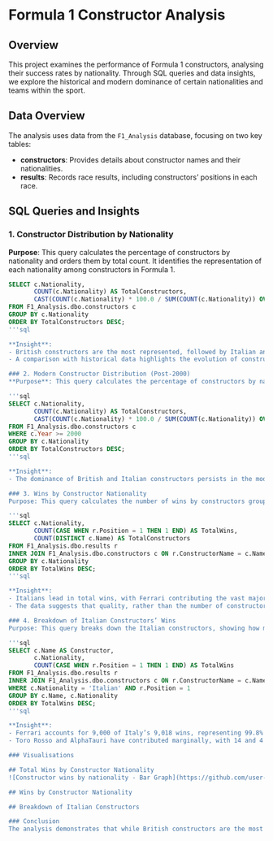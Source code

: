 # Formula 1 Constructor Analysis

## Overview
This project examines the performance of Formula 1 constructors, analysing their success rates by nationality. Through SQL queries and data insights, we explore the historical and modern dominance of certain nationalities and teams within the sport.

## Data Overview
The analysis uses data from the `F1_Analysis` database, focusing on two key tables:
- **constructors**: Provides details about constructor names and their nationalities.
- **results**: Records race results, including constructors’ positions in each race.

## SQL Queries and Insights

### 1. Constructor Distribution by Nationality
**Purpose**: This query calculates the percentage of constructors by nationality and orders them by total count. It identifies the representation of each nationality among constructors in Formula 1.

```sql
SELECT c.Nationality, 
       COUNT(c.Nationality) AS TotalConstructors, 
       CAST(COUNT(c.Nationality) * 100.0 / SUM(COUNT(c.Nationality)) OVER () AS DECIMAL(5, 2)) AS Percentage
FROM F1_Analysis.dbo.constructors c
GROUP BY c.Nationality
ORDER BY TotalConstructors DESC;
'''sql

**Insight**:
- British constructors are the most represented, followed by Italian and American constructors.
- A comparison with historical data highlights the evolution of constructor distribution over time.

### 2. Modern Constructor Distribution (Post-2000)
**Purpose**: This query calculates the percentage of constructors by nationality and orders them by total count, focusing on the modern era (post-2000). The results allow for a comparison with historical trends to observe changes in constructor distribution.

'''sql
SELECT c.Nationality, 
       COUNT(c.Nationality) AS TotalConstructors, 
       CAST(COUNT(c.Nationality) * 100.0 / SUM(COUNT(c.Nationality)) OVER () AS DECIMAL(5, 2)) AS Percentage
FROM F1_Analysis.dbo.constructors c
WHERE c.Year >= 2000
GROUP BY c.Nationality
ORDER BY TotalConstructors DESC;
'''sql

**Insight**:
- The dominance of British and Italian constructors persists in the modern era, but new nationalities have entered the competition, contributing to a more diverse landscape.

### 3. Wins by Constructor Nationality
Purpose: This query calculates the number of wins by constructors grouped by nationality. It helps assess how effective each nationality is at winning and whether there is a correlation between the number of constructors and their success rates.

'''sql
SELECT c.Nationality, 
       COUNT(CASE WHEN r.Position = 1 THEN 1 END) AS TotalWins, 
       COUNT(DISTINCT c.Name) AS TotalConstructors
FROM F1_Analysis.dbo.results r
INNER JOIN F1_Analysis.dbo.constructors c ON r.ConstructorName = c.Name
GROUP BY c.Nationality
ORDER BY TotalWins DESC;
'''sql

**Insight**:
- Italians lead in total wins, with Ferrari contributing the vast majority.
- The data suggests that quality, rather than the number of constructors, is a key determinant of success.

### 4. Breakdown of Italian Constructors’ Wins
Purpose: This query breaks down the Italian constructors, showing how many races each has won. It highlights whether Ferrari’s dominance accounts for most of Italy’s success or if other teams also contribute significantly.

'''sql
SELECT c.Name AS Constructor, 
       c.Nationality, 
       COUNT(CASE WHEN r.Position = 1 THEN 1 END) AS TotalWins
FROM F1_Analysis.dbo.results r
INNER JOIN F1_Analysis.dbo.constructors c ON r.ConstructorName = c.Name
WHERE c.Nationality = 'Italian' AND r.Position = 1
GROUP BY c.Name, c.Nationality
ORDER BY TotalWins DESC;
'''sql

**Insight**:
- Ferrari accounts for 9,000 of Italy’s 9,018 wins, representing 99.8% of the total.
- Toro Rosso and AlphaTauri have contributed marginally, with 14 and 4 wins respectively.

### Visualisations

## Total Wins by Constructor Nationality
![Constructor wins by nationality - Bar Graph](https://github.com/user-attachments/assets/0d5ac6f1-871c-458e-9e93-a4934e7406c0)

## Wins by Constructor Nationality

## Breakdown of Italian Constructors

### Conclusion
The analysis demonstrates that while British constructors are the most represented, Italian constructors dominate in total wins, driven almost entirely by Ferrari. The data also highlights a trend of quality over quantity, as fewer constructors can achieve greater success. In the modern era, while Italian dominance persists, the sport has seen increased competition from a broader range of nationalities.
